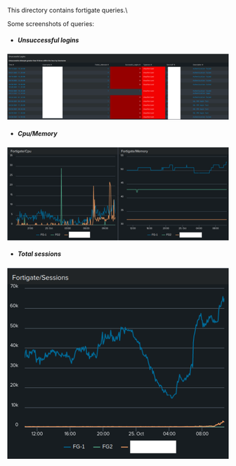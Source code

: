 This directory contains fortigate queries.\

Some screenshots of queries:

- ##### Unsuccessful logins

![demo](../pic/unsuccessful-logins.png)

- ##### Cpu/Memory

![demo](../pic/cpu-memory.png)

- ##### Total sessions

![demo](../pic/total-sessions.png)




